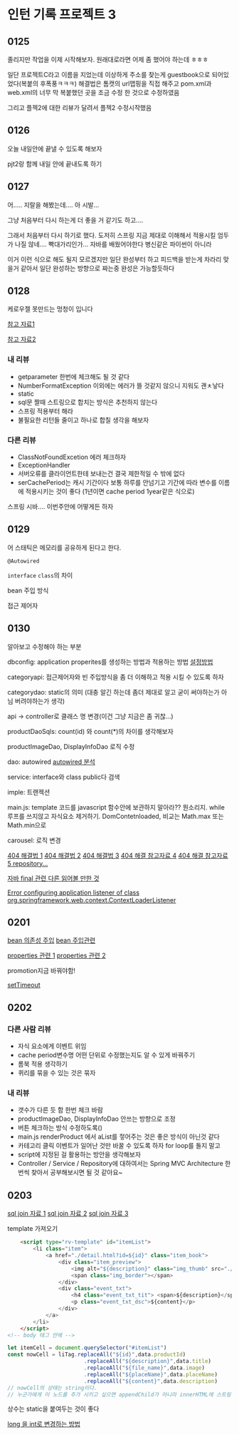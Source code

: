 # 인턴 기록 프로젝트 3

## 0125

졸리지만 작업을 이제 시작해보자. 원래대로라면 어제 좀 했어야 하는데 ㅎㅎㅎ

일단 프로젝트C라고 이름을 지었는데 이상하게 주소를 찾는게 guestbook으로 되어있었다(복붙의 후폭풍ㅋㅋㅋ) 해결법은 톰캣의 url맵핑을 직접 해주고 pom.xml과 web.xml의 너무 막 복붙했던 곳을 조금 수정 한 것으로 수정하였음

그리고 플젝2에 대한 리뷰가 달려서 플젝2 수정시작했음

## 0126

오늘 내일안에 끝낼 수 있도록 해보자

pjt2랑 함께 내일 안에 끝내도록 하기

## 0127

어..... 지랄을 해봤는데.... 아 시발...

그냥 처음부터 다시 하는게 더 좋을 거 같기도 하고....

그래서 처음부터 다시 하기로 했다. 도저히 스프링 지금 제대로 이해해서 적용시킬 엄두가 나질 않네.... 빡대가리인가... 자바를 배웠어야한다 병신같은 파이썬이 아니라

이거 이런 식으로 해도 될지 모르겠지만 일단 완성부터 하고 피드백을 받는게 차라리 맞을거 같아서 일단 완성하는 방향으로 짜는중 완성은 가능할듯하다

## 0128

케로우젤 못만드는 멍청이 입니다

[참고 자료1](https://www.youtube.com/watch?v=l18HCZqBs6I)

[참고 자료2](https://devdesigner.tistory.com/4)

### 내 리뷰

- getparameter 한번에 체크해도 될 것 같다
- NumberFormatException 이외에는 에러가 뜰 것같지 않으니 지워도 괜ㅊ낳다
- static
- sql문 짤때 스트링으로 합치는 방식은 추천하지 않는다
- 스프링 적용부터 해라
- 불필요한 리턴들 줄이고 하나로 합칠 생각을 해보자

### 다른 리뷰

- ClassNotFoundExcetion 에러 체크하자
- ExceptionHandler
- 서버오류를 클라이언트한테 보내는건 결국 제한적일 수 밖에 없다
- serCachePeriod는 캐시 기간이다 보통 하루를 안넘기고 기간에 따라 변수를 이름에 적용시키는 것이 좋다 (1년이면 cache period 1year같은 식으로)

스프링 시바.... 이번주안에 어떻게든 하자

## 0129

 어 스태틱은 메모리를 공유하게 된다고 한다.

`@Autowired`

`interface` `class`의 차이

bean 주입 방식

접근 제어자

## 0130 

알아보고 수정해야 하는 부분

dbconfig: application properites를 생성하는 방법과 적용하는 방법 [설정방법](https://velog.io/@max9106/Spring-Boot-%EC%99%B8%EB%B6%80%EC%84%A4%EC%A0%95-uik69crax3)

categoryapi: 접근제어자와 빈 주입방식을 좀 더 이해하고 적용 시킬 수 있도록 하자

categorydao: static의 의미 (대충 알긴 하는데 좀더 제대로 알고 굳이 써야하는가 아님 버려야하는가 생각)

api -> controller로 클래스 명 변경(이건 그냥 지금은 좀 귀찮...)

productDaoSqls: count(id) 와 count(*)의 차이를 생각해보자

productImageDao, DisplayInfoDao 로직 수정

dao: autowired [autowired 분석](https://galid1.tistory.com/512)

service: interface와 class public다 검색

imple: 트랜젝션

main.js: template 코드를 javascript 함수안에 보관하지 말아라?? 뭔소리지. while 루프를 쓰지않고 자식요소 제거하기. DomContetnloaded, 비교는 Math.max 또는 Math.min으로

carousel: 로직 변경

[404 해결법 1](https://okky.kr/article/222616) [404 해결법 2](http://www.talkdev.net/spring-mvc-404-%EC%B2%98%EB%A6%AC-%EB%B0%A9%EB%B2%95/) [404 해결법 3](https://cnpnote.tistory.com/entry/SPRING-Autowired-%EC%A0%81%EC%96%B4%EB%8F%84-%ED%95%98%EB%82%98%EC%9D%98-bean%EC%97%90-%EC%9D%98%EC%A1%B4%EC%84%B1%EC%9D%84-%EC%9C%84%ED%95%B4-%EB%B0%9C%EA%B2%AC-%EB%90%9C-%EC%9C%A0%ED%98%95%EC%9D%98-%EC%A0%81%EA%B2%A9-bean%EC%9D%B4-%EC%97%86%EC%8A%B5%EB%8B%88%EB%8B%A4) [404 해결 참고자료 4](https://liante0904.tistory.com/113) [404 해결 참고자료 5 repository...](https://sim7688.tistory.com/46)

[자바 final 관련 ](https://www.google.com/search?client=firefox-b-d&q=java+%EC%83%81%EC%88%98+%EC%84%A0%EC%96%B8) [다른 읽어볼 만한 것](https://preamtree.tistory.com/91)

[Error configuring application listener of class org.springframework.web.context.ContextLoaderListener](https://myblog.opendocs.co.kr/archives/1657)



## 0201

[bean 의존성 주입](https://preamtree.tistory.com/166) [bean 주입관련](https://yaboong.github.io/spring/2019/08/29/why-field-injection-is-bad/)

[properties 관련 1](https://perfectacle.github.io/2017/09/18/Spring-boot-properties-use/) [properties 관련 2](https://needjarvis.tistory.com/595)

promotion지금 바꿔야함!

[setTimeout](https://velog.io/@vraimentres/making-setinterval-with-settimeout)



## 0202

### 다른 사람 리뷰

- 자식 요소에게 이벤트 위임
- cache period변수명 어떤 단위로 수정했는지도 알 수 있게 바꿔주기
- 롬북 적용 생각하기
- 퀴리를 묶을 수 있는 것은 묶자

### 내 리뷰

- 갯수가 다른 듯 함 한번 체크 바람
- productImageDao, DisplayInfoDao 안쓰는 방향으로 조정
- 버튼 체크하는 방식 수정하도록()
- main.js renderProduct 에서 aList를 젛어주는 것은 좋은 방식이 아닌것 같다
- 카테고리 클릭 이벤트가 일어난 것만 바꿀 수 있도록 하자 for loop를 돌지 말고
- script에 지정된 걸 활용하는 방안을 생각해보자
- Controller / Service / Repository에 대하여서는 Spring MVC Architecture 한번씩 찾아서 공부해보시면 될 것 같아요~



## 0203

[sql join 자료 1](http://www.sqlprogram.com/Basics/sql-join.aspx) [sql join 자료 2](https://www.w3schools.com/sql/sql_join.asp) [sql join 자료 3](http://www.sql-join.com/sql-join-types)

template 가져오기

```html
	<script type="rv-template" id="itemList">
        <li class="item">
            <a href="./detail.html?id=${id}" class="item_book">
                <div class="item_preview">
                    <img alt="${description}" class="img_thumb" src="./img/${file_name}">
                    <span class="img_border"></span>
                </div>
                <div class="event_txt">
                    <h4 class="event_txt_tit"> <span>${description}</span> <small class="sm">${placeName}</small> </h4>
                    <p class="event_txt_dsc">${content}</p>
                </div>
            </a>
        </li>
    </script>
<!-- body 태그 안에 -->
```

```javascript
let itemCell = document.querySelector("#itemList")
const nowCell = liTag.replaceAll("${id}",data.productId)
						.replaceAll("${description}",data.title)
						.replaceAll("${file_name}",data.image)
						.replaceAll("${placeName}",data.placeName)
						.replaceAll("${content}",data.description)
// nowCell의 상태는 string이다.
// 누군가에게 이 노드를 추가 시키고 싶으면 appendChild가 아니라 innerHTML에 스트링을 직접 넣듯이 넣어줘야한다!
```

상수는 static을 붙여두는 것이 좋다

[long 을 int로 변경하는 방법](https://blog.jiniworld.me/74)
